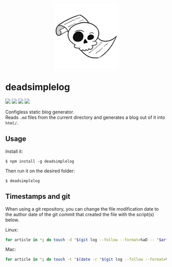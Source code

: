 <p align="center">
    <a href="#deadsimplelog">
        <img alt="logo" src="asset/logo/200x200.png">
    </a>
</p>

# deadsimplelog

[![][build-img]][build]
[![][dependencies-img]][dependencies]
[![][devdependencies-img]][devdependencies]
[![][npm-img]][npm]

Configless static blog generator.  
Reads `.md` files from the current directory and generates a blog out of it into `html/`.

[build]:               https://travis-ci.org/tallesl/node-deadsimplelog
[build-img]:           https://travis-ci.org/tallesl/node-deadsimplelog.svg
[dependencies]:        https://david-dm.org/tallesl/node-deadsimplelog
[dependencies-img]:    https://david-dm.org/tallesl/node-deadsimplelog.svg
[devdependencies]:     https://david-dm.org/tallesl/node-deadsimplelog#info=devDependencies
[devDependencies-img]: https://david-dm.org/tallesl/node-deadsimplelog/dev-status.svg
[npm]:                 https://npmjs.com/package/deadsimplelog
[npm-img]:             https://badge.fury.io/js/deadsimplelog.svg

## Usage

Install it:

```
$ npm install -g deadsimplelog
```

Then run it on the desired folder:

```
$ deadsimplelog
```

## Timestamps and git

When using a git repository, you can change the file modification date to the author date of the git commit that created the file with the script(s) below.

Linux:

```sh
for article in *; do touch -d "$(git log --follow --format=%aD -- "$article" | tail -1)" "$article"; done;
```

Mac:

```sh
for article in *; do touch -t "$(date -r "$(git log --follow --format=%at -- "$article" | tail -1)" "+%Y%m%d%H%M.%S")" "$article"; done;
```
